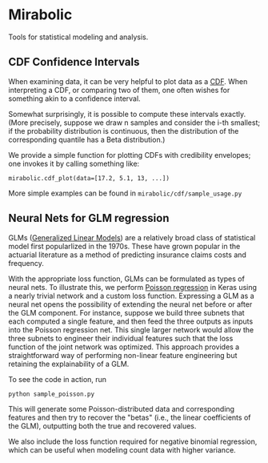 # Mirabolic
Tools for statistical modeling and analysis.

## CDF Confidence Intervals

When examining data, it can be very helpful to plot data as a [CDF](https://en.wikipedia.org/wiki/Cumulative_distribution_function).  When interpreting
a CDF, or comparing two of them, one often wishes for something akin to a
confidence interval.

Somewhat surprisingly, it is possible to compute these intervals exactly.  (More precisely, suppose we draw n samples and consider the i-th smallest; if the probability distribution is continuous, then the distribution of the corresponding quantile has a Beta distribution.)

We provide a simple function for plotting CDFs with credibility envelopes; one invokes
it by calling something like:
```
mirabolic.cdf_plot(data=[17.2, 5.1, 13, ...])
```

More simple examples can be found in `mirabolic/cdf/sample_usage.py`

## Neural Nets for GLM regression

GLMs ([Generalized Linear Models](https://en.wikipedia.org/wiki/Generalized_linear_model)) are a relatively broad class of statistical model first popularlized in the 1970s.  These have grown popular in the actuarial literature as a method of predicting insurance claims costs and frequency.

With the appropriate loss function, GLMs can be formulated as types of neural nets.  To illustrate this, we perform [Poisson regression](https://en.wikipedia.org/wiki/Poisson_regression) in Keras using a nearly trivial network and a custom loss function.  Expressing a GLM as a neural net opens the possibility of extending the neural net before or after the GLM component.  For instance, suppose we build three subnets that each computed a single feature, and then feed the three outputs as inputs into the Poisson regression net.  This single larger network would allow the three subnets to engineer their individual features such that the loss function of the joint network was optimized.  This approach provides a straightforward way of performing non-linear feature engineering but retaining the explainability of a GLM.

To see the code in action, run
```
python sample_poisson.py
```
This will generate some Poisson-distributed data and corresponding features and then try to recover the "betas" (i.e., the linear coefficients of the GLM), outputting both the true and recovered values.

We also include the loss function required for negative binomial regression, which can be useful when modeling count data with higher variance.
